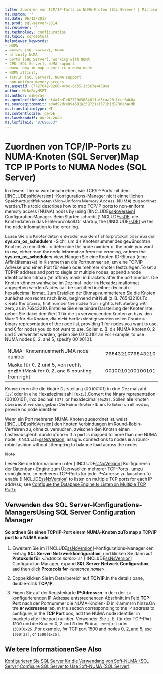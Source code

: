 ```yaml
---
title: Zuordnen von TCP/IP-Ports zu NUMA-Knoten (SQL Server) | Microsoft-Dokumentation
ms.custom: ''
ms.date: 06/13/2017
ms.prod: sql-server-2014
ms.reviewer: ''
ms.technology: configuration
ms.topic: conceptual
helpviewer_keywords:
- NUMA
- memory [SQL Server], NUMA
- affinity NUMA
- ports [SQL Server], working with NUMA
- CPU [SQL Server], NUMA support
- NUMA, How to map a port to a NUMA node
- NUMA affinity
- TCP/IP [SQL Server], NUMA support
- non-uniform memory access
ms.assetid: 07727642-0266-4cbc-8c55-3c367e4458ca
author: MikeRayMSFT
ms.author: mikeray
ms.openlocfilehash: cf4a1bd7e02719d3884011ad3faa20a1ccc6466a
ms.sourcegitcommit: ad4d92dce894592a259721a1571b1d8736abacdb
ms.translationtype: MT
ms.contentlocale: de-DE
ms.lasthandoff: 08/04/2020
ms.locfileid: "87696053"
---
```

# <a name="map-tcp-ip-ports-to-numa-nodes-sql-server"></a><span data-ttu-id="7ebcd-102">Zuordnen von TCP/IP-Ports zu NUMA-Knoten (SQL Server)</span><span class="sxs-lookup"><span data-stu-id="7ebcd-102">Map TCP IP Ports to NUMA Nodes (SQL Server)</span></span>
  <span data-ttu-id="7ebcd-103">In diesem Thema wird beschrieben, wie TCP/IP-Ports mit dem [!INCLUDE[ssNoVersion](../../includes/ssnoversion-md.md)] -Konfigurations-Manager nicht einheitlichen Speicherzugriffsknoten (Non-Uniform Memory Access, NUMA) zugeordnet werden.</span><span class="sxs-lookup"><span data-stu-id="7ebcd-103">This topic describes how to map TCP/IP ports to non-uniform memory access (NUMA) nodes by using [!INCLUDE[ssNoVersion](../../includes/ssnoversion-md.md)] Configuration Manager.</span></span> <span data-ttu-id="7ebcd-104">Beim Starten schreibt [!INCLUDE[ssDE](../../includes/ssde-md.md)] die Knotendaten in das Fehlerprotokoll.</span><span class="sxs-lookup"><span data-stu-id="7ebcd-104">On startup, the [!INCLUDE[ssDE](../../includes/ssde-md.md)] writes the node information to the error log.</span></span>  
  
 <span data-ttu-id="7ebcd-105">Lesen Sie die Knotendaten entweder aus dem Fehlerprotokoll oder aus der **sys.dm_os_schedulers** -Sicht, um die Knotennummer des gewünschten Knotens zu ermitteln.</span><span class="sxs-lookup"><span data-stu-id="7ebcd-105">To determine the node number of the node you want to use, either read the node information from the error log, or from the **sys.dm_os_schedulers** view.</span></span> <span data-ttu-id="7ebcd-106">Hängen Sie eine Knoten-ID-Bitmap (eine Affinitätsmaske) in Klammern an die Portnummer an, um eine TCP/IP-Adresse und einen Port für einen oder mehrere Knoten festzulegen.</span><span class="sxs-lookup"><span data-stu-id="7ebcd-106">To set a TCP/IP address and port to single or multiple nodes, append a node identification bitmap (an affinity mask) in brackets after the port number.</span></span> <span data-ttu-id="7ebcd-107">Die Knoten können wahlweise im Dezimal- oder im Hexadezimalformat angegeben werden.</span><span class="sxs-lookup"><span data-stu-id="7ebcd-107">Nodes can be specified in either decimal or hexadecimal format.</span></span> <span data-ttu-id="7ebcd-108">Zum Erstellen der Bitmap nummerieren Sie die Knoten zunächst von rechts nach links, beginnend mit Null (z. B. 76543210).</span><span class="sxs-lookup"><span data-stu-id="7ebcd-108">To create the bitmap, first number the nodes from right to left starting with zero, as in 76543210.</span></span> <span data-ttu-id="7ebcd-109">Erstellen Sie eine binäre Darstellung der Knotenliste; geben Sie dabei den Wert 1 für die zu verwendenden Knoten an bzw. den Wert 0 für die Knoten, die nicht berücksichtigt werden sollen.</span><span class="sxs-lookup"><span data-stu-id="7ebcd-109">Create a binary representation of the node list, providing 1 for nodes you want to use, and 0 for nodes you do not want to use.</span></span> <span data-ttu-id="7ebcd-110">Sollen z. B. die NUMA-Knoten 0, 2 und 5 verwendet werden, geben Sie 00100101 an.</span><span class="sxs-lookup"><span data-stu-id="7ebcd-110">For example, to use NUMA nodes 0, 2, and 5, specify 00100101.</span></span>  
  
|||  
|-|-|  
|<span data-ttu-id="7ebcd-111">NUMA-Knotennummer</span><span class="sxs-lookup"><span data-stu-id="7ebcd-111">NUMA node number</span></span>|<span data-ttu-id="7ebcd-112">76543210</span><span class="sxs-lookup"><span data-stu-id="7ebcd-112">76543210</span></span>|  
|<span data-ttu-id="7ebcd-113">Maske für 0, 2 und 5, von rechts gezählt</span><span class="sxs-lookup"><span data-stu-id="7ebcd-113">Mask for 0, 2, and 5 counting from right</span></span>|<span data-ttu-id="7ebcd-114">00100101</span><span class="sxs-lookup"><span data-stu-id="7ebcd-114">00100101</span></span>|  
  
 <span data-ttu-id="7ebcd-115">Konvertieren Sie die binäre Darstellung (00100101) in eine Dezimalzahl `[37]`oder in eine Hexadezimalzahl `[0x25]`.</span><span class="sxs-lookup"><span data-stu-id="7ebcd-115">Convert the binary representation (00100101), into decimal `[37]`, or hexadecimal `[0x25]`.</span></span> <span data-ttu-id="7ebcd-116">Sollen alle Knoten überwacht werden, geben Sie keine Knoten-ID an.</span><span class="sxs-lookup"><span data-stu-id="7ebcd-116">To listen on all nodes, provide no node identifier.</span></span>  
  
 <span data-ttu-id="7ebcd-117">Wenn ein Port mehreren NUMA-Knoten zugeordnet ist, weist [!INCLUDE[ssNoVersion](../../includes/ssnoversion-md.md)] den Knoten Verbindungen im Round-Robin-Verfahren zu, ohne zu versuchen, zwischen den Knoten einen Lastenausgleich durchzuführen.</span><span class="sxs-lookup"><span data-stu-id="7ebcd-117">If a port is mapped to more than one NUMA node, [!INCLUDE[ssNoVersion](../../includes/ssnoversion-md.md)] assigns connections to nodes in a round-robin fashion without attempting to balance load across the nodes.</span></span>  
  
> [!NOTE]  
>  <span data-ttu-id="7ebcd-118">Lesen Sie die Informationen unter [!INCLUDE[ssNoVersion](../../includes/ssnoversion-md.md)] Konfigurieren der Datenbank-Engine zum Überwachen mehrerer TCP-Ports [, um](configure-the-database-engine-to-listen-on-multiple-tcp-ports.md)zu ermöglichen, an mehreren TCP-Ports für jede IP-Adresse zu lauschen.</span><span class="sxs-lookup"><span data-stu-id="7ebcd-118">To enable [!INCLUDE[ssNoVersion](../../includes/ssnoversion-md.md)] to listen on multiple TCP ports for each IP address, see [Configure the Database Engine to Listen on Multiple TCP Ports](configure-the-database-engine-to-listen-on-multiple-tcp-ports.md).</span></span>  
  
##  <a name="using-sql-server-configuration-manager"></a><a name="SSMSProcedure"></a> <span data-ttu-id="7ebcd-119">Verwenden des SQL Server-Konfigurations-Managers</span><span class="sxs-lookup"><span data-stu-id="7ebcd-119">Using SQL Server Configuration Manager</span></span>  
  
#### <a name="to-map-a-tcpip-port-to-a-numa-node"></a><span data-ttu-id="7ebcd-120">So ordnen Sie einen TCP/IP-Port einem NUMA-Knoten zu</span><span class="sxs-lookup"><span data-stu-id="7ebcd-120">To map a TCP/IP port to a NUMA node</span></span>  
  
1.  <span data-ttu-id="7ebcd-121">Erweitern Sie im [!INCLUDE[ssNoVersion](../../includes/ssnoversion-md.md)]-Konfigurations-Manager den Eintrag **SQL Server-Netzwerkkonfiguration**, und klicken Sie dann auf **Protokolle für** *\<instance name>* .</span><span class="sxs-lookup"><span data-stu-id="7ebcd-121">In [!INCLUDE[ssNoVersion](../../includes/ssnoversion-md.md)] Configuration Manager, expand **SQL Server Network Configuration**, and then click **Protocols for** *\<instance name>*.</span></span>  
  
2.  <span data-ttu-id="7ebcd-122">Doppelklicken Sie im Detailbereich auf **TCP/IP**.</span><span class="sxs-lookup"><span data-stu-id="7ebcd-122">In the details pane, double-click **TCP/IP**.</span></span>  
  
3.  <span data-ttu-id="7ebcd-123">Fügen Sie auf der Registerkarte **IP-Adressen** in dem der zu konfigurierenden IP-Adresse entsprechenden Abschnitt im Feld **TCP-Port** nach der Portnummer die NUMA-Knoten-ID in Klammern hinzu.</span><span class="sxs-lookup"><span data-stu-id="7ebcd-123">On the **IP Addresses** tab, in the section corresponding to the IP address to configure, in the **TCP Port** box, add the NUMA node identifier in brackets after the port number.</span></span> <span data-ttu-id="7ebcd-124">Verwenden Sie z. B. für den TCP-Port 1500 und die Knoten 0, 2 und 5 den Eintrag `1500[37]` oder `1500[0x25]`.</span><span class="sxs-lookup"><span data-stu-id="7ebcd-124">For example, for TCP port 1500 and nodes 0, 2, and 5, use `1500[37]`, or `1500[0x25]`.</span></span>  
  
## <a name="see-also"></a><span data-ttu-id="7ebcd-125">Weitere Informationen</span><span class="sxs-lookup"><span data-stu-id="7ebcd-125">See Also</span></span>  
 [<span data-ttu-id="7ebcd-126">Konfigurieren Sie SQL Server für die Verwendung von Soft-NUMA-&#40;SQL Server&#41;</span><span class="sxs-lookup"><span data-stu-id="7ebcd-126">Configure SQL Server to Use Soft-NUMA &#40;SQL Server&#41;</span></span>](soft-numa-sql-server.md)  
  
  

